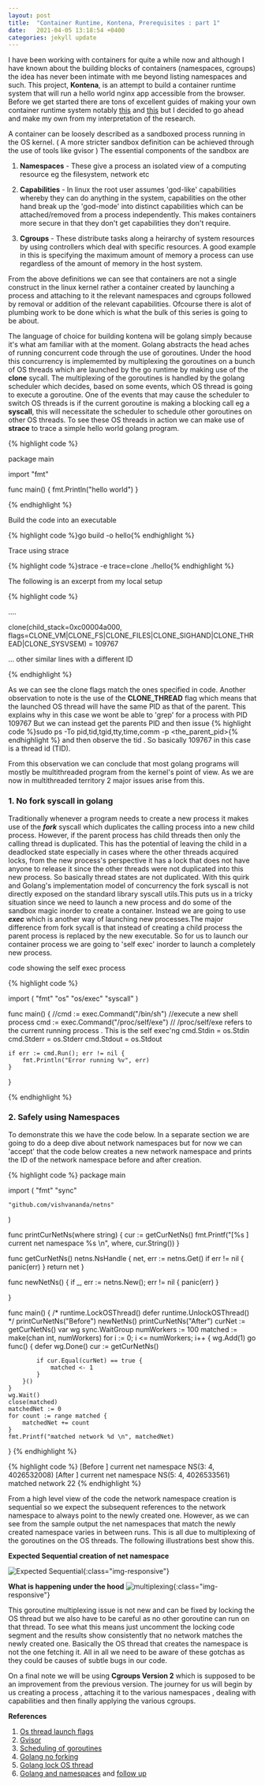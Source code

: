 ```yaml
---
layout: post
title:  "Container Runtime, Kontena, Prerequisites : part 1"
date:   2021-04-05 13:18:54 +0400
categories: jekyll update
---
```


I have been working with containers for quite a while now and although I have known about the building blocks of containers (namespaces, cgroups) the idea 
has never been intimate with me beyond listing namespaces and such. This project, **Kontena**, is an attempt to build a container runtime system that will 
run a hello world nginx app accessible from the browser. Before we get started there are tons of excellent guides of making your own container runtime system notably 
[this](https://unixism.net/2020/06/containers-the-hard-way-gocker-a-mini-docker-written-in-go/) and [this](http://ifeanyi.co/posts/linux-namespaces-part-1/) but I decided to go ahead and make my own from my interpretation of the research. 

A container can be loosely described as a sandboxed process running in the OS
kernel. ( A more stricter sandbox definition can be achieved through the use of
tools like gvisor ) The essential components of the sandbox are 

1. **Namespaces** - These give a process an isolated view of a computing resource eg the filesystem, network etc

2. **Capabilities** - In linux the root user assumes 'god-like' capabilities whereby they can do anything in the system, capabilities on the other hand break up the 'god-mode' into distinct capabilities which can be attached/removed from a process independently. This makes containers more secure in that they don't get capabilities they don't require. 

3. **Cgroups** - These distribute tasks along a heirarchy of system resources by using controllers which deal with specific resources. A good example in this is specifying the maximum amount of memory a process can use regardless of the amount of memory in the host system.


From the above definitions we can see that containers are not a single construct
in the linux kernel rather a container created by launching a process and
attaching to it the relevant namespaces and cgroups followed by removal or
addition of the relevant capabilities. Ofcourse there is alot of plumbing work to be done which is what
the bulk of this series is going to be about.

The language of choice for building kontena will be golang simply because it's
what am familiar with at the moment. Golang abstracts the head aches of running
concurrent code through the use of goroutines. Under the hood this concurrency is implememted by multiplexing the
goroutines on a bunch of OS threads which are launched by the go runtime by
making use of the **clone** sycall. The multiplexing of the goroutines is handled 
by the  golang scheduler which decides, based on some events, which OS thread is going to execute a
goroutine. One of the events that may cause the scheduler to switch OS threads
is if the current goroutine is making a blocking call eg a __syscall__, this will
necessitate the scheduler to schedule other goroutines on other OS threads. To
see these OS threads in action we can make use of **strace** to trace a simple
hello world golang program. 

{% highlight code %}


package main

import "fmt"

func main() {
	fmt.Println("hello world")
}

{% endhighlight  %}


Build the code into an executable 

{% highlight code %}go build -o hello{% endhighlight %}

Trace using strace

{% highlight code %}strace -e trace=clone ./hello{% endhighlight %}

The following is an excerpt from my local setup

{% highlight code %}

....

clone(child_stack=0xc00004a000, flags=CLONE_VM|CLONE_FS|CLONE_FILES|CLONE_SIGHAND|CLONE_THREAD|CLONE_SYSVSEM) = 109767

... other similar lines with a different ID 

{% endhighlight %}


As we can see the clone flags match the ones specified in code. Another
observation to note is the use of the **CLONE_THREAD** flag which means that the
launched OS thread will have the same PID as that of the parent. This explains
why in this case we wont be able to 'grep' for a process with PID 109767 But we
can instead get the parents PID and then issue 
{% highlight code %}sudo ps -To pid,tid,tgid,tty,time,comm -p <the_parent_pid>{% endhighlight %}
and then observe the tid  . So basically 109767 in this case is a thread id
(TID).

From this observation we can conclude that most golang programs will mostly be
multithreaded program from the kernel's point of view. As we are now in
multithreaded territory 2 major issues arise from this.

### **1. No fork syscall in golang**

Traditionally whenever a program needs to create a new process it makes use of
the ***fork*** syscall which duplicates the calling process into a new
child process. However, if the parent process has child threads then only the calling thread is
duplicated. This has the potential of leaving the child in a deadlocked state
especially in cases where the other threads acquired locks, from the new
process's perspective it has a lock that does not have anyone to release it since the other
threads were not duplicated into this new process. So basically thread states are
not duplicated. With this quirk and Golang's implementation model of
concurrency the fork syscall is not directly exposed on the standard
library syscall utils.This puts us in a tricky situation since we need to launch a new process and do some of the
sandbox magic inorder to create a container. Instead we are going to use
***exec*** which is another way of launching new processes.The major
difference from fork sycall is that instead of creating a child process the
parent process is replaced by the new executable. So for us to launch our container process we are going
to 'self exec' inorder to launch a completely new process.

code showing the self exec process

{% highlight code %}

import (
	"fmt"
	"os"
	"os/exec"
	"syscall"
)

func main() {
	//cmd := exec.Command("/bin/sh") //execute a new shell process
    cmd := exec.Command("/proc/self/exe") // /proc/self/exe refers to the
current running process . This is the self exec'ng
	cmd.Stdin = os.Stdin
	cmd.Stderr = os.Stderr
	cmd.Stdout = os.Stdout

	if err := cmd.Run(); err != nil {
		fmt.Println("Error running %v", err)
	}
}

{% endhighlight %}

### **2. Safely using Namespaces**

To demonstrate this we have the code below. In a separate section we are going
to do a deep dive about network namespaces but for now we can 'accept' that the
code below creates a new network namespace and prints the ID of the network namespace before and
after creation. 

{% highlight code %}
package main

import (
	"fmt"
	"sync"

	"github.com/vishvananda/netns"
)

func printCurNetNs(where string) {
	cur := getCurNetNs()
	fmt.Printf("[%s ] current net namespace %s \n", where, cur.String())
}

func getCurNetNs() netns.NsHandle {
	net, err := netns.Get()
	if err != nil {
		panic(err)
	}
	return net
}

func newNetNs() {
	if _, err := netns.New(); err != nil {
		panic(err)
	}

}

func main() {
	/*
		runtime.LockOSThread()
		defer runtime.UnlockOSThread()
	*/
	printCurNetNs("Before")
	newNetNs()
	printCurNetNs("After")
	curNet := getCurNetNs()
	var wg sync.WaitGroup
	numWorkers := 100
	matched := make(chan int, numWorkers)
	for i := 0; i <= numWorkers; i++ {
		wg.Add(1)
		go func() {
			defer wg.Done()
			cur := getCurNetNs()

			if cur.Equal(curNet) == true {
				matched <- 1
			}
		}()
	}
	wg.Wait()
	close(matched)
	matchedNet := 0
	for count := range matched {
		matchedNet += count
	}
	fmt.Printf("matched network %d \n", matchedNet)
}
{% endhighlight %}

{% highlight code %}
[Before ] current net namespace NS(3: 4, 4026532008) 
[After ] current net namespace NS(5: 4, 4026533561) 
matched network 22
{% endhighlight %}

From a high level view of the code the network namespace creation is 
sequential so we expect the subsequent references to the network namespace to
always point to the newly created one. However, as we can see from the sample
output the net namespaces that match the newly created namespace varies in
between runs. This is all due to multiplexing of the goroutines on the OS
threads. The following illustrations best show this. 


**Expected Sequential creation of net namespace**

![Expected Sequential](/assets/sequential_expected.png){:class="img-responsive"}



**What is happening under the hood**
![multiplexing](/assets/multiplexing.png){:class="img-responsive"}



This goroutine multiplexing issue is not new and can be fixed by locking the OS
thread but we also have to be careful as no other goroutine can run on that
thread. To see what this means just uncomment the locking code segment and the
results show consistently that no network matches the newly created one.
Basically the OS thread that creates the namespace is not the one fetching it.
All in all we need to be aware of these gotchas as they could be causes of
subtle bugs in our code.

On a final note we will be using **Cgroups Version 2** which is supposed to be an
improvement from the previous version. The journey for us will begin by us
creating a process , attaching it to the various namespaces , dealing with
capabilities and then finally applying the various cgroups.


**References**

1. [Os thread launch flags](https://github.com/golang/go/blob/dev.boringcrypto.go1.14/src/runtime/os_linux.go#L127)
2. [Gvisor](https://github.com/google/gvisor)
3. [Scheduling of goroutines](https://www.ardanlabs.com/blog/2018/08/scheduling-in-go-part1.html)
4. [Golang no forking](https://thorstenball.com/blog/2014/10/13/why-threads-cant-fork/)
5. [Golang lock OS thread](https://devdocs.io/go/runtime/index#LockOSThread)
6. [Golang and namespaces](https://www.weave.works/blog/linux-namespaces-and-go-don-t-mix) and [follow up](https://www.weave.works/blog/linux-namespaces-golang-followup)

